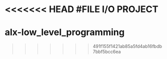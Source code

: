 <<<<<<< HEAD
#FILE I/O PROJECT
=======
# alx-low_level_programming
>>>>>>> 491f155f1421ab85a5fd4ab16fbdb7bbf5bcc6ea
